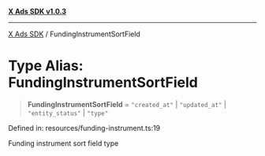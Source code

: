 [**X Ads SDK v1.0.3**](../README.md)

***

[X Ads SDK](../globals.md) / FundingInstrumentSortField

# Type Alias: FundingInstrumentSortField

> **FundingInstrumentSortField** = `"created_at"` \| `"updated_at"` \| `"entity_status"` \| `"type"`

Defined in: resources/funding-instrument.ts:19

Funding instrument sort field type
